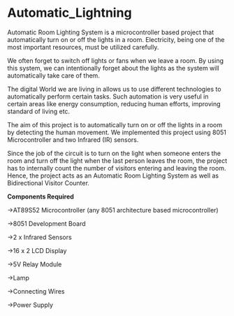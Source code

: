 # Automatic_Lightning
Automatic Room Lighting System is a microcontroller based project that automatically turn on or off the lights in a room. Electricity, being one of the most important resources, must be utilized carefully.

We often forget to switch off lights or fans when we leave a room. By using this system, we can intentionally forget about the lights as the system will automatically take care of them.

The digital World we are living in allows us to use different technologies to automatically perform certain tasks. Such automation is very useful in certain areas like energy consumption, reducing human efforts, improving standard of living etc.

The aim of this project is to automatically turn on or off the lights in a room by detecting the human movement. We implemented this project using 8051 Microcontroller and two Infrared (IR) sensors.

Since the job of the circuit is to turn on the light when someone enters the room and turn off the light when the last person leaves the room, the project has to internally count the number of visitors entering and leaving the room. Hence, the project acts as an Automatic Room Lighting System as well as Bidirectional Visitor Counter.

**Components Required**

  ->AT89S52 Microcontroller (any 8051 architecture based microcontroller)
  
  ->8051 Development Board
  
  ->2 x Infrared Sensors
  
  ->16 x 2 LCD Display
  
  ->5V Relay Module
  
  ->Lamp
  
  ->Connecting Wires
  
  ->Power Supply
